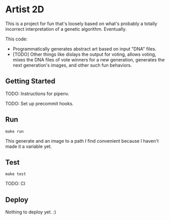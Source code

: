 # Artist 2D

This is a project for fun that's loosely based on what's probably a totally incorrect interpretation
of a genetic algorithm. Eventually.

This code:
* Programmatically generates abstract art based on input "DNA" files.
* [TODO] Other things like dislays the output for voting, allows voting, mixes the DNA files of vote winners for a new generation, generates the next generation's images, and other such fun behaviors.

## Getting Started

TODO: Instructions for pipenv.

TODO: Set up precommit hooks.

## Run

```
make run
```

This generate and an image to a path I find convenient because I haven't made it a variable yet.

## Test

```
make test
```

TODO: CI

## Deploy

Nothing to deploy yet. :)
